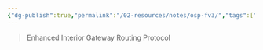 ```yaml
---
{"dg-publish":true,"permalink":"/02-resources/notes/osp-fv3/","tags":["netzwerk/protocol"],"updated":"2024-07-24T11:17:43.526+02:00"}
---
```


>Enhanced Interior Gateway Routing Protocol